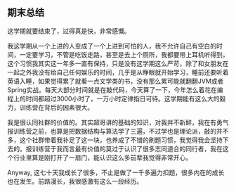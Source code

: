 ## 期末总结

这学期就要结束了，过得真是快，非常感慨。

我这学期从一个上进的人变成了一个上进到可怕的人，我不允许自己有空白的时间，一定要学习，不管是吃饭走路，甚至是去上个厕所，我都要带上耳机听得到，这个习惯我其实这一年多一直有保持，只是没有这学期这么严苛，除了和女朋友在一起之外我没有给自己任何娱乐的时间，几乎是从睁眼就开始学习，睡前还要听着英语入睡，如果觉得累了就看一点文学类的书，没有那么累可能就翻翻JVM或者Spring实战。每天大部分时间就是在敲代码，今天算了一下，今年怎么着花在编程上的时间都超过3000小时了，一万小时定律指日可待。这学期能有这么大的毅力，训练营在背后的因素很大。

我是很认同社群的价值的。其实超哥讲的基础的知识，对我并不新鲜，我在有勇气报训练营之前，也算是把数据结构与算法学了三遍，不过学也是理论派，敲的并不多，这个社群带着我补足了这一块，也养成了不错的刷题习惯，我觉得我会坚持下去的。报训练营于我而言最有价值的莫过于认识了很多志同道合的同行者，我在这个行业里算是刚打开了一扇门，能认识这么多前辈我觉得非常开心。

Anyway, 这七十天我成长了很多，不止是做了一千多遍力扣题，很多内在的成长也在发生。前路漫长，我很感激有这么一段经历。
